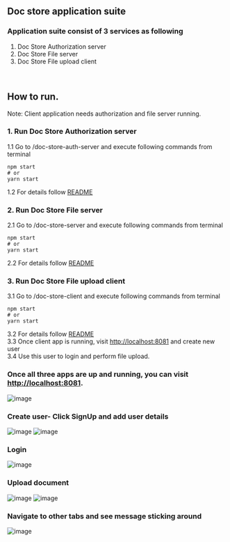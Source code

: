 ## Doc store application suite
  
###  Application suite consist of 3 services as following

1. Doc Store Authorization server
2. Doc Store File server
3. Doc Store File upload client
  

<br/>  


## How to run.

Note: Client application needs authorization and file server running.

### 1. Run Doc Store Authorization server </br>
1.1 Go to /doc-store-auth-server and execute following commands from terminal
 
```
npm start
# or
yarn start
```
  
1.2 For details follow <a href="./docstore/doc-store-auth-server/README.md">README</a></br>

### 2. Run Doc Store File server </br>
2.1 Go to /doc-store-server and execute following commands from terminal
 
```
npm start
# or
yarn start
```
  
2.2 For details follow <a href="./docstore/doc-store-server/README.md">README</a></br>

### 3. Run Doc Store File upload client </br>
3.1 Go to /doc-store-client and execute following commands from terminal
 
```
npm start
# or
yarn start
```
  
3.2 For details follow <a href="./docstore/doc-store-client/README.md">README</a></br>
3.3 Once client app is running, visit [http://localhost:8081](http://localhost:8081) and create new user</br>
3.4 Use this user to login and perform file upload.

### Once all three apps are up and running, you can visit [http://localhost:8081](http://localhost:8081).
![image](https://user-images.githubusercontent.com/5236289/170864102-97075df5-aa73-48af-9e27-0170902520e6.png)

### Create user- Click SignUp and add user details
![image](https://user-images.githubusercontent.com/5236289/170864207-6d2de2f6-d4c5-4bc3-98b9-b6ab52f5f8eb.png)
![image](https://user-images.githubusercontent.com/5236289/170864244-d69d2eb3-f18f-4b3d-b7e7-6d18f12892bf.png)

### Login
![image](https://user-images.githubusercontent.com/5236289/170864268-eec795a8-543a-4d78-9574-a3f3beddd377.png)

### Upload document
![image](https://user-images.githubusercontent.com/5236289/170864314-435d157f-0f3d-4f74-bfdd-354c3bf77e69.png)
![image](https://user-images.githubusercontent.com/5236289/170864351-85543d3c-41dc-4ed1-9dd5-afc306e46431.png)

### Navigate to other tabs and see message sticking around
![image](https://user-images.githubusercontent.com/5236289/170864398-8b19e1d0-2bf1-474a-b963-a2bc8e0271d0.png)


